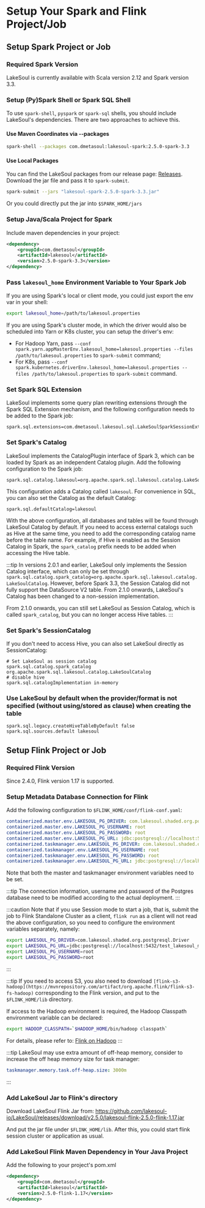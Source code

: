 # Setup Your Spark and Flink Project/Job

<!--
SPDX-FileCopyrightText: 2023 LakeSoul Contributors

SPDX-License-Identifier: Apache-2.0
-->

## Setup Spark Project or Job

### Required Spark Version
LakeSoul is currently available with Scala version 2.12 and Spark version 3.3.

### Setup (Py)Spark Shell or Spark SQL Shell
To use `spark-shell`, `pyspark` or `spark-sql` shells, you should include LakeSoul's dependencies. There are two approaches to achieve this.

#### Use Maven Coordinates via --packages
```bash
spark-shell --packages com.dmetasoul:lakesoul-spark:2.5.0-spark-3.3
```

#### Use Local Packages
You can find the LakeSoul packages from our release page: [Releases](https://github.com/lakesoul-io/LakeSoul/releases).
Download the jar file and pass it to `spark-submit`.
```bash
spark-submit --jars "lakesoul-spark-2.5.0-spark-3.3.jar"
```

Or you could directly put the jar into `$SPARK_HOME/jars`

### Setup Java/Scala Project for Spark
Include maven dependencies in your project:
```xml
<dependency>
    <groupId>com.dmetasoul</groupId>
    <artifactId>lakesoul</artifactId>
    <version>2.5.0-spark-3.3</version>
</dependency>
```

### Pass `lakesoul_home` Environment Variable to Your Spark Job
If you are using Spark's local or client mode, you could just export the env var in your shell:
```bash
export lakesoul_home=/path/to/lakesoul.properties
```

If you are using Spark's cluster mode, in which the driver would also be scheduled into Yarn or K8s cluster, you can setup the driver's env:
- For Hadoop Yarn, pass `--conf spark.yarn.appMasterEnv.lakesoul_home=lakesoul.properties --files /path/to/lakesoul.properties` to `spark-submit` command;
- For K8s, pass `--conf spark.kubernetes.driverEnv.lakesoul_home=lakesoul.properties --files /path/to/lakesoul.properties` to `spark-submit` command.

### Set Spark SQL Extension
LakeSoul implements some query plan rewriting extensions through the Spark SQL Extension mechanism, and the following configuration needs to be added to the Spark job:
```properties
spark.sql.extensions=com.dmetasoul.lakesoul.sql.LakeSoulSparkSessionExtension
```

### Set Spark's Catalog
LakeSoul implements the CatalogPlugin interface of Spark 3, which can be loaded by Spark as an independent Catalog plugin. Add the following configuration to the Spark job:

```properties
spark.sql.catalog.lakesoul=org.apache.spark.sql.lakesoul.catalog.LakeSoulCatalog
```

This configuration adds a Catalog called `lakesoul`. For convenience in SQL, you can also set the Catalog as the default Catalog:

```properties
spark.sql.defaultCatalog=lakesoul
```

With the above configuration, all databases and tables will be found through LakeSoul Catalog by default. If you need to access external catalogs such as Hive at the same time, you need to add the corresponding catalog name before the table name. For example, if Hive is enabled as the Session Catalog in Spark, the `spark_catalog` prefix needs to be added when accessing the Hive table.

:::tip
In versions 2.0.1 and earlier, LakeSoul only implements the Session Catalog interface, which can only be set through `spark.sql.catalog.spark_catalog=org.apache.spark.sql.lakesoul.catalog.LakeSoulCatalog`. However, before Spark 3.3, the Session Catalog did not fully support the DataSource V2 table. From 2.1.0 onwards, LakeSoul's Catalog has been changed to a non-session implementation.

From 2.1.0 onwards, you can still set LakeSoul as Session Catalog, which is called `spark_catalog`, but you can no longer access Hive tables.
:::

### Set Spark's SessionCatalog
If you don't need to access Hive, you can also set LakeSoul directly as SessionCatalog:
```properties
# Set LakeSoul as session catalog
spark.sql.catalog.spark_catalog org.apache.spark.sql.lakesoul.catalog.LakeSoulCatalog
# disable hive
spark.sql.catalogImplementation in-memory
```

### Use LakeSoul by default when the provider/format is not specified (without using/stored as clause) when creating the table
```properties
spark.sql.legacy.createHiveTableByDefault false
spark.sql.sources.default lakesoul
```

## Setup Flink Project or Job

### Required Flink Version
Since 2.4.0, Flink version 1.17 is supported.

### Setup Metadata Database Connection for Flink

Add the following configuration to `$FLINK_HOME/conf/flink-conf.yaml`:
```yaml
containerized.master.env.LAKESOUL_PG_DRIVER: com.lakesoul.shaded.org.postgresql.Driver
containerized.master.env.LAKESOUL_PG_USERNAME: root
containerized.master.env.LAKESOUL_PG_PASSWORD: root
containerized.master.env.LAKESOUL_PG_URL: jdbc:postgresql://localhost:5432/test_lakesoul_meta?stringtype=unspecified
containerized.taskmanager.env.LAKESOUL_PG_DRIVER: com.lakesoul.shaded.org.postgresql.Driver
containerized.taskmanager.env.LAKESOUL_PG_USERNAME: root
containerized.taskmanager.env.LAKESOUL_PG_PASSWORD: root
containerized.taskmanager.env.LAKESOUL_PG_URL: jdbc:postgresql://localhost:5432/test_lakesoul_meta?stringtype=unspecified
```

Note that both the master and taskmanager environment variables need to be set.

:::tip
The connection information, username and password of the Postgres database need to be modified according to the actual deployment.
:::

:::caution
Note that if you use Session mode to start a job, that is, submit the job to Flink Standalone Cluster as a client, `flink run` as a client will not read the above configuration, so you need to configure the environment variables separately, namely:

```bash
export LAKESOUL_PG_DRIVER=com.lakesoul.shaded.org.postgresql.Driver
export LAKESOUL_PG_URL=jdbc:postgresql://localhost:5432/test_lakesoul_meta?stringtype=unspecified
export LAKESOUL_PG_USERNAME=root
export LAKESOUL_PG_PASSWORD=root
````
:::

:::tip
If you need to access S3, you also need to download `[flink-s3-hadoop](https://mvnrepository.com/artifact/org.apache.flink/flink-s3-fs-hadoop)` corresponding to the Flink version, and put to the `$FLINK_HOME/lib` directory.

If access to the Hadoop environment is required, the Hadoop Classpath environment variable can be declared:
```bash
export HADOOP_CLASSPATH=`$HADOOP_HOME/bin/hadoop classpath`
```
For details, please refer to: [Flink on Hadoop](https://nightlies.apache.org/flink/flink-docs-release-1.17/docs/deployment/resource-providers/yarn/)
:::

:::tip
LakeSoul may use extra amount of off-heap memory, consider to increase the off heap memory size for task manager:
```yaml
taskmanager.memory.task.off-heap.size: 3000m
```
:::

### Add LakeSoul Jar to Flink's directory
Download LakeSoul Flink Jar from: https://github.com/lakesoul-io/LakeSoul/releases/download/v2.5.0/lakesoul-flink-2.5.0-flink-1.17.jar

And put the jar file under `$FLINK_HOME/lib`. After this, you could start flink session cluster or application as usual.

### Add LakeSoul Flink Maven Dependency in Your Java Project

Add the following to your project's pom.xml
```xml
<dependency>
    <groupId>com.dmetasoul</groupId>
    <artifactId>lakesoul</artifactId>
    <version>2.5.0-flink-1.17</version>
</dependency>
```